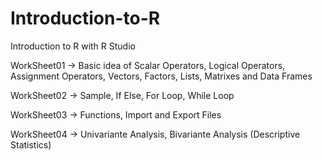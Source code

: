 # Introduction-to-R

Introduction to R with R Studio

WorkSheet01 -> Basic idea of Scalar Operators, Logical Operators,  Assignment Operators, Vectors, Factors, Lists, Matrixes and Data Frames

WorkSheet02 -> Sample, If Else, For Loop, While Loop

WorkSheet03 -> Functions, Import and Export Files

WorkSheet04 -> Univariante Analysis, Bivariante Analysis (Descriptive Statistics)

